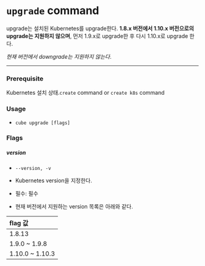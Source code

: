 # `upgrade` command

upgrade는 설치된 Kubernetes를 upgrade한다. **1.8.x 버전에서 1.10.x 버전으로의 upgrade는 지원하지 않으며**, 먼저 1.9.x로 upgrade한 후 다시 1.10.x로 upgrade 한다.

_현재 버전에서 downgrade는 지원하지 않는다_.

---

### Prerequisite

Kubernetes 설치 상태.`create` command or `create k8s` command

### Usage

* `cube upgrade [flags]`

### Flags

##### version

* `--version, -v`

* Kubernetes version을 지정한다.

* 필수: 필수

* 현재 버전에서 지원하는 version 목록은 아래와 같다.

| flag 값 |
| :--- |
| 1.8.13 |
| 1.9.0 ~ 1.9.8 |
| 1.10.0 ~ 1.10.3 |




